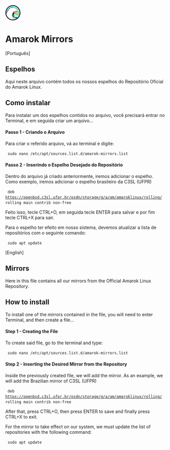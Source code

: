 ![Logo](data/logo.png "Project Logo")
# Amarok Mirrors

[Português]

## Espelhos

Aqui neste arquivo contém todos os nossos espelhos do Repositório Oficial do Amarok Linux.

## Como instalar

Para instalar um dos espelhos contidos no arquivo, você precisará entrar no Terminal, e em seguida criar um arquivo...

#### Passo 1 - Criando o Arquivo

Para criar o referido arquivo, vá ao terminal e digite:

<code> sudo nano /etc/apt/sources.list.d/amarok-mirrors.list </code>

#### Passo 2 - Inserindo o Espelho Desejado do Repositório

Dentro do arquivo já criado anteriormente, iremos adicionar o espelho.
Como exemplo, iremos adicionar o espelho brasileiro da C3SL (UFPR)

<code> deb https://openbsd.c3sl.ufpr.br/osdn/storage/g/a/am/amaroklinux/rolling/ rolling main contrib non-free </code>

Feito isso, tecle CTRL+O, em seguida tecle ENTER para salvar e por fim tecle CTRL+X para sair.

Para o espelho ter efeito em nosso sistema, devemos atualizar a lista de repositórios com o seguinte comando:

<code> sudo apt update </code>

[English]

## Mirrors

Here in this file contains all our mirrors from the Official Amarok Linux Repository.

## How to install

To install one of the mirrors contained in the file, you will need to enter Terminal, and then create a file...

#### Step 1 - Creating the File

To create said file, go to the terminal and type:

<code> sudo nano /etc/apt/sources.list.d/amarok-mirrors.list </code>

#### Step 2 - Inserting the Desired Mirror from the Repository

Inside the previously created file, we will add the mirror.
As an example, we will add the Brazilian mirror of C3SL (UFPR)

<code> deb https://openbsd.c3sl.ufpr.br/osdn/storage/g/a/am/amaroklinux/rolling/ rolling main contrib non-free </code>

After that, press CTRL+O, then press ENTER to save and finally press CTRL+X to exit.

For the mirror to take effect on our system, we must update the list of repositories with the following command:

<code> sudo apt update </code>